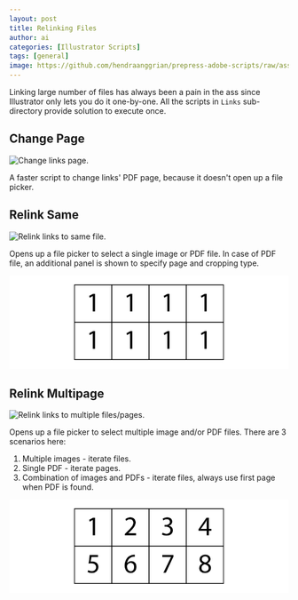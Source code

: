 ```yaml
---
layout: post
title: Relinking Files
author: ai
categories: [Illustrator Scripts]
tags: [general]
image: https://github.com/hendraanggrian/prepress-adobe-scripts/raw/assets/screenshots/ai_links_relinkmultipage.png
---
```


Linking large number of files has always been a pain in the ass since Illustrator only lets you do it one-by-one.
All the scripts in `Links` sub-directory provide solution to execute once.

## Change Page

![Change links page.](https://github.com/hendraanggrian/prepress-adobe-scripts/raw/assets/screenshots/ai_links_changepage.png)

A faster script to change links' PDF page, because it doesn't open up a file picker.

## Relink Same

![Relink links to same file.](https://github.com/hendraanggrian/prepress-adobe-scripts/raw/assets/screenshots/ai_links_relinksame.png)

Opens up a file picker to select a single image or PDF file. In case of PDF file,
an additional panel is shown to specify page and cropping type.

![Flow of relink same.](../images/samples/ai_links_relinksame.png)

## Relink Multipage

![Relink links to multiple files/pages.](https://github.com/hendraanggrian/prepress-adobe-scripts/raw/assets/screenshots/ai_links_relinkmultipage.png)

Opens up a file picker to select multiple image and/or PDF files. There are 3 scenarios here:
1. Multiple images - iterate files.
2. Single PDF - iterate pages.
3. Combination of images and PDFs - iterate files, always use first page when PDF is found.

![Flow of relink multiple.](../images/samples/ai_links_relinkmultipage.png)
